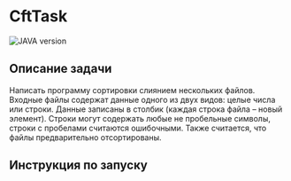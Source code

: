 # CftTask
![JAVA version](https://img.shields.io/static/v1?label=Java&message=1.8&color=orange)
## Описание задачи
Написать программу сортировки слиянием нескольких файлов.
Входные файлы содержат данные одного из двух видов: целые числа или строки. Данные записаны
в столбик (каждая строка файла – новый элемент). Строки могут содержать любые не пробельные
символы, строки с пробелами считаются ошибочными. Также считается, что файлы предварительно
отсортированы.

## Инструкция по запуску
